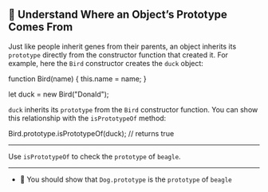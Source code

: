 🚀 Understand Where an Object’s Prototype Comes From
----------------------------------------------------

Just like people inherit genes from their parents, an object inherits its `prototype` directly from the constructor function that created it. For example, here the `Bird` constructor creates the `duck` object:

function Bird(name) {
  this.name = name;
}

let duck = new Bird("Donald");

`duck` inherits its `prototype` from the `Bird` constructor function. You can show this relationship with the `isPrototypeOf` method:

Bird.prototype.isPrototypeOf(duck);
// returns true

* * *

Use `isPrototypeOf` to check the `prototype` of `beagle`.

* * *

*   🧪 You should show that `Dog.prototype` is the `prototype` of `beagle`